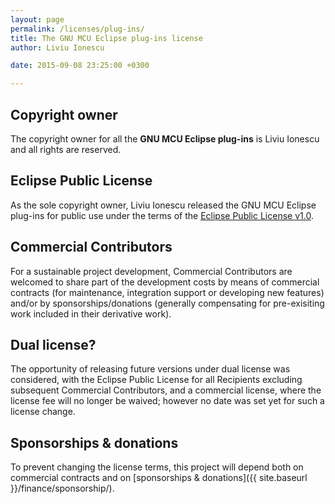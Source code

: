 ```yaml
---
layout: page
permalink: /licenses/plug-ins/
title: The GNU MCU Eclipse plug-ins license
author: Liviu Ionescu

date: 2015-09-08 23:25:00 +0300

---
```


## Copyright owner

The copyright owner for all the **GNU MCU Eclipse plug-ins** is Liviu Ionescu and all rights are reserved.

## Eclipse Public License

As the sole copyright owner, Liviu Ionescu released the GNU MCU Eclipse plug-ins for public use under the terms of the [Eclipse Public License v1.0](https://www.eclipse.org/legal/epl-v10.html).

## Commercial Contributors

For a sustainable project development, Commercial Contributors are welcomed to share part of the development costs by means of commercial contracts (for maintenance, integration support or developing new features) and/or by sponsorships/donations (generally compensating for pre-exisiting work included in their derivative work).

## Dual license?

The opportunity of releasing future versions under dual license was considered, with the Eclipse Public License for all Recipients excluding subsequent Commercial Contributors, and a commercial license, where the license fee will no longer be waived; however no date was set yet for such a license change.

## Sponsorships & donations

To prevent changing the license terms, this project will depend both on commercial contracts and on [sponsorships & donations]({{ site.baseurl }}/finance/sponsorship/).
